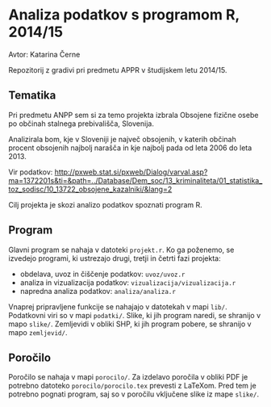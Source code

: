 # Analiza podatkov s programom R, 2014/15


Avtor: Katarina Černe

Repozitorij z gradivi pri predmetu APPR v študijskem letu 2014/15.

## Tematika

Pri predmetu ANPP sem si za temo projekta izbrala Obsojene fizične osebe po občinah stalnega prebivališča, Slovenija.

Analizirala bom, kje v Sloveniji je največ obsojenih, v katerih občinah procent obsojenih najbolj narašča in kje najbolj pada od leta 2006 do leta 2013.

Vir podatkov: http://pxweb.stat.si/pxweb/Dialog/varval.asp?ma=1372201s&ti=&path=../Database/Dem_soc/13_kriminaliteta/01_statistika_toz_sodisc/10_13722_obsojene_kazalniki/&lang=2

Cilj projekta je skozi analizo podatkov spoznati program R.

## Program

Glavni program se nahaja v datoteki `projekt.r`. Ko ga poženemo, se izvedejo
programi, ki ustrezajo drugi, tretji in četrti fazi projekta:

* obdelava, uvoz in čiščenje podatkov: `uvoz/uvoz.r`
* analiza in vizualizacija podatkov: `vizualizacija/vizualizacija.r`
* napredna analiza podatkov: `analiza/analiza.r`

Vnaprej pripravljene funkcije se nahajajo v datotekah v mapi `lib/`. Podatkovni
viri so v mapi `podatki/`. Slike, ki jih program naredi, se shranijo v mapo
`slike/`. Zemljevidi v obliki SHP, ki jih program pobere, se shranijo v mapo
`zemljevid/`.

## Poročilo

Poročilo se nahaja v mapi `porocilo/`. Za izdelavo poročila v obliki PDF je
potrebno datoteko `porocilo/porocilo.tex` prevesti z LaTeXom. Pred tem je
potrebno pognati program, saj so v poročilu vključene slike iz mape `slike/`.
